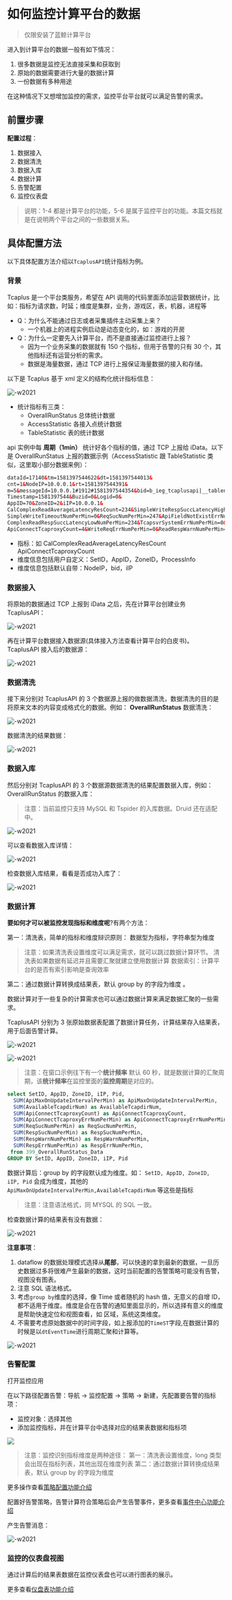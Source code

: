  # 如何监控计算平台的数据

> 仅限安装了蓝鲸计算平台

进入到计算平台的数据一般有如下情况：

1. 很多数据是监控无法直接采集和获取到
2. 原始的数据需要进行大量的数据计算
3. 一份数据有多种用途

在这种情况下又想增加监控的需求，监控平台平台就可以满足告警的需求。

## 前置步骤

**配置过程**：

1. 数据接入
2. 数据清洗
3. 数据入库
4. 数据计算
5. 告警配置
6. 监控仪表盘

> 说明：1-4 都是计算平台的功能，5-6 是属于监控平台的功能。本篇文档就是在说明两个平台之间的一些数据关系。

## 具体配置方法

以下具体配置方法介绍以`TcaplusAPI`统计指标为例。

### 背景

Tcaplus 是一个平台类服务，希望在 API 调用的代码里面添加运营数据统计，比如：指标为请求数，时延；维度是集群，业务，游戏区，表，机器，进程等

* Q：为什么不能通过日志或者采集插件主动采集上来？
    * 一个机器上的进程实例启动是动态变化的，如：游戏的开房
* Q：为什么一定要先入计算平台，而不是直接通过监控进行上报？
    * 因为一个业务采集的数据就有 150 个指标，但用于告警的只有 30 个，其他指标还有运营分析的需求。
    * 数据是海量数据，通过 TCP 进行上报保证海量数据的接入和存储。

以下是 Tcaplus 基于 xml 定义的结构化统计指标信息：

![-w2021](media/15816615915057.jpg)

* 统计指标有三类：
	* OverallRunStatus 总体统计数据
	* AccessStatistic 各接入点统计数据
	* TableStatistic 表的统计数据

api 实例中每 **周期（1min）** 统计好各个指标的值，通过 TCP 上报给 iData。以下是 OverallRunStatus 上报的数据示例（AccessStatistic 跟 TableStatistic 类似，这里取小部分数据来例）：

```html
dataId=17140&tm=1581397544622&dt=1581397544013&
cnt=1&NodeIP=10.0.0.1&rt=1581397544391&
m=5&messageId=10.0.0.1#1912#1581397544354&bid=b_ieg_tcaplusapi|__tablename=OverallRunStatus&
Timestamp=1581397544&Buzid=0&Logid=0&
AppID=70&ZoneID=2&iIP=10.0.0.1&
CalComplexReadAverageLatencyResCount=234&SimpleWriteRespSuccLatencyHighNumPerMin=0&SimpleWriteRespSuccLatencyCustomizedNumPerMin=0&
SimpleWriteTimeoutNumPerMin=0&ReqSucNumPerMin=247&ApiFieldNotExistErrNumPerMin=0&
ComplexReadRespSuccLatencyLowNumPerMin=234&TcapsvrSystemErrNumPerMin=0&WriteRespWarnNumPerMin=0&
ApiConnectTcaproxyCount=4&WriteReqErrNumPerMin=0&ReadRespWarnNumPerMin=0&
```

* 指标：如 CalComplexReadAverageLatencyResCount  ApiConnectTcaproxyCount
* 维度信息包括用户自定义：SetID，AppID，ZoneID，ProcessInfo
* 维度信息包括默认自带：NodeIP，bid，iIP

### 数据接入

将原始的数据通过 TCP 上报到 iData 之后，先在计算平台创建业务 TcaplusAPI：

![-w2021](media/15816617117290.jpg)

再在计算平台数据接入数据源(具体接入方法查看计算平台的白皮书)。TcaplusAPI 接入后的数据源：

![-w2021](media/15816617832838.jpg)

### 数据清洗

接下来分别对 TcaplusAPI 的 3 个数据源上报的做数据清洗，数据清洗的目的是将原来文本的内容变成格式化的数据。例如： **OverallRunStatus** 数据清洗：

![-w2021](media/15816618584419.jpg)

数据清洗的结果数据：

![-w2021](media/15816619194681.jpg)

### 数据入库

然后分别对 TcaplusAPI 的 3 个数据源数据清洗的结果配置数据入库，例如：OverallRunStatus 的数据入库：

> 注意：当前监控只支持 MySQL 和 Tspider 的入库数据。Druid 还在适配中。

![-w2021](media/15816619757486.jpg)

可以查看数据入库详情：

![-w2021](media/15816620239404.jpg)

检查数据入库结果，看看是否成功入库了：

![-w2021](media/15816620879225.jpg)

### 数据计算

**要如何才可以被监控发现指标和维度呢**?有两个方法：

第一：清洗表，简单的指标和维度辩识原则： 数据型为指标，字符串型为维度

> 注意：如果清洗表设置维度可以满足需求，就可以跳过数据计算环节。
> 清洗表如果数据有延迟并且需要汇聚就建立使用数据计算
> 数据索引：计算平台的是否有索引影响是查询效率 


第二：通过数据计算转换成结果表，默认 group by 的字段为维度 。

数据计算对于一些复杂的计算需求也可以通过数据计算来满足数据汇聚的一些需求。

TcaplusAPI 分别为 3 张原始数据表配置了数据计算任务，计算结果存入结果表，用于后面告警计算。

![-w2021](media/15816621529712.jpg)

![-w2021](media/15816622131979.jpg)

> 注意：在窗口示例往下有一个**统计频率** 默认 60 秒，就是数据计算的汇聚周期，该**统计频率**在监控里面的**监控周期**是对应的。

```SQL
select SetID, AppID, ZoneID, iIP, Pid,
  SUM(ApiMaxOnUpdateIntervalPerMin) as ApiMaxOnUpdateIntervalPerMin,
  SUM(AvailableTcapdirNum) as AvailableTcapdirNum,
  SUM(ApiConnectTcaproxyCount) as ApiConnectTcaproxyCount,
  SUM(ApiConnectTcaproxyErrNumPerMin) as ApiConnectTcaproxyErrNumPerMin,
  SUM(ReqSucNumPerMin) as ReqSucNumPerMin,
  SUM(RespSucNumPerMin) as RespSucNumPerMin,
  SUM(RespWarnNumPerMin) as RespWarnNumPerMin,
  SUM(RespErrNumPerMin) as RespErrNumPerMin,
 from 399_OverallRunStatus_Data
GROUP BY SetID, AppID, ZoneID, iIP, Pid
```

数据计算后：group by 的字段默认成为维度。如： `SetID, AppID, ZoneID, iIP, Pid` 会成为维度，其他的 `ApiMaxOnUpdateIntervalPerMin,AvailableTcapdirNum` 等这些是指标

> 注意：注意语法格式，同 MYSQL 的 SQL 一致。

检查数据计算的结果表有没有数据：

![-w2021](media/15816623104340.jpg)

**注意事项**：

1. dataflow 的数据处理模式选择从**尾部**，可以快速的拿到最新的数据，一旦历史数据过多将很难产生最新的数据，这时当前配置的告警策略可能没有告警，视图没有图表。
2. 注意 SQL 语法格式。
3. 考虑`group by`维度的选择，像 Time 或者随机的 hash 值，无意义的自增 ID，都不适用于维度。维度是会在告警的通知里面显示的，所以选择有意义的维度是帮助快速定位和视图查看，如 区域，系统这类维度。
4. 不需要考虑原始数据中的时间字段，如上报添加的`TimeST`字段,在数据计算的时候是以`dtEventTime`进行周期汇聚和计算等。

![-w2021](media/15816691186957.jpg)

### 告警配置

打开监控应用

在以下路径配置告警：导航  →  监控配置  →  策略  →  新建，先配置要告警的指标项：

* 监控对象：选择其他
* 添加监控指标，并在计算平台中选择对应的结果表数据和指标项

![](media/16617402690601.jpg)

> 注意：监控识别指标维度是两种途径：
> 第一：清洗表设置维度，long 类型会出现在指标列表，其他出现在维度列表
> 第二：通过数据计算转换成结果表，默认 group by 的字段为维度

更多操作查看[策略配置功能介绍](./rules.md)

配置好告警策略，告警计算符合策略后会产生告警事件，更多查看[事件中心功能介绍](../../Other/functions/analyze/event.md)

产生告警消息：

![-w2021](media/15816844773497.jpg)

### 监控的仪表盘视图

通过计算后的结果表数据在监控仪表盘也可以进行图表的展示。

更多查看[仪盘表功能介绍](../data-visualization/dashboard.md)



